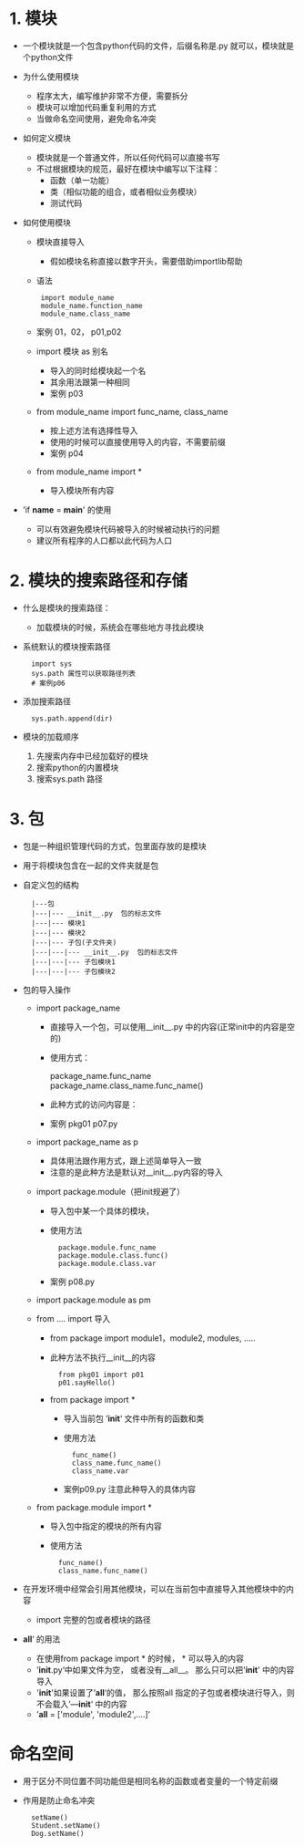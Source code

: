 # 1. 模块
- 一个模块就是一个包含python代码的文件，后缀名称是.py 就可以，模块就是个python文件
- 为什么使用模块
     - 程序太大，编写维护非常不方便，需要拆分
     - 模块可以增加代码重复利用的方式
     - 当做命名空间使用，避免命名冲突
- 如何定义模块
    - 模块就是一个普通文件，所以任何代码可以直接书写
    - 不过根据模块的规范，最好在模块中编写以下注释：
        - 函数（单一功能）
        - 类（相似功能的组合，或者相似业务模块）
        - 测试代码
        
- 如何使用模块
     - 模块直接导入
        - 假如模块名称直接以数字开头，需要借助importlib帮助
     - 语法
            
            import module_name
            module_name.function_name
            module_name.class_name
     - 案例 01，02， p01,p02
     - import 模块 as 别名
        - 导入的同时给模块起一个名
        - 其余用法跟第一种相同
        - 案例 p03
     - from module_name import func_name, class_name
        - 按上述方法有选择性导入
        - 使用的时候可以直接使用导入的内容，不需要前缀
        - 案例 p04
     
     - from module_name import *
        - 导入模块所有内容

- ’if __name__ = __main__' 的使用
    - 可以有效避免模块代码被导入的时候被动执行的问题
    - 建议所有程序的人口都以此代码为人口

# 2. 模块的搜索路径和存储
- 什么是模块的搜索路径：
    - 加载模块的时候，系统会在哪些地方寻找此模块
- 系统默认的模块搜索路径
        
        
        import sys
        sys.path 属性可以获取路径列表
        # 案例p06

- 添加搜索路径

        sys.path.append(dir)
        
- 模块的加载顺序
    1.  先搜索内存中已经加载好的模块
    2.  搜索python的内置模块
    3.  搜索sys.path 路径
    
 
# 3. 包
- 包是一种组织管理代码的方式，包里面存放的是模块
- 用于将模块包含在一起的文件夹就是包
- 自定义包的结构
        
        |---包
        |---|--- __init__.py  包的标志文件
        |---|--- 模块1
        |---|--- 模块2
        |---|--- 子包(子文件夹)
        |---|---|--- __init__.py  包的标志文件
        |---|---|--- 子包模块1
        |---|---|--- 子包模块2
        

- 包的导入操作
    - import package_name
        - 直接导入一个包，可以使用__init__.py 中的内容(正常init中的内容是空的)
        - 使用方式：
            
            package_name.func_name
            package_name.class_name.func_name()
        - 此种方式的访问内容是：
        - 案例 pkg01   p07.py
    - import package_name as p
        - 具体用法跟作用方式，跟上述简单导入一致
        - 注意的是此种方法是默认对__init__.py内容的导入
    - import package.module（把init规避了）
        - 导入包中某一个具体的模块，
        - 使用方法
            
                package.module.func_name
                package.module.class.func()
                package.module.class.var
            
        - 案例 p08.py
        
    - import package.module as pm
    
    - from .... import 导入
        - from package import module1，module2, modules, .....
        - 此种方法不执行__init__的内容
        
                from pkg01 import p01
                p01.sayHello()
        - from package import *
            - 导入当前包  ’__init__‘ 文件中所有的函数和类
            - 使用方法
                    
                    func_name()
                    class_name.func_name()
                    class_name.var
            - 案例p09.py   注意此种导入的具体内容
    
    - from package.module import *
        - 导入包中指定的模块的所有内容
        - 使用方法
        
                func_name()
                class_name.func_name()
                
- 在开发环境中经常会引用其他模块，可以在当前包中直接导入其他模块中的内容
    - import 完整的包或者模块的路径
    
- __all__‘ 的用法
    - 在使用from package import  *  的时候，  * 可以导入的内容
    - ’__init__.py‘中如果文件为空， 或者没有__all__。 那么只可以把'__init__' 中的内容导入
    - '__init__'如果设置了’__all__‘的值， 那么按照all 指定的子包或者模块进行导入，则不会载入’—__init__‘
    中的内容
    - ’__all__ = ['module', 'module2',....]‘

#  命名空间
- 用于区分不同位置不同功能但是相同名称的函数或者变量的一个特定前缀
- 作用是防止命名冲突
        
        setName()
        Student.setName()
        Dog.setName()
        

